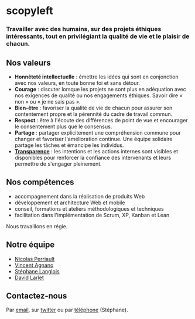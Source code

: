 # scopyleft

### Travailler avec des humains, sur des projets éthiques intéressants, tout en privilégiant la qualité de vie et le plaisir de chacun.

## Nos valeurs

* **Honnêteté intellectuelle** : émettre les idées qui sont en conjonction avec nos valeurs, en toute bonne foi et sans détour.
* **Courage** : discuter lorsque les projets ne sont plus en adéquation avec nos exigences de qualité ou nos engagements éthiques. Savoir dire « non » ou « je ne sais pas ».
* **Bien-être** : favoriser la qualité de vie de chacun pour assurer son contentement propre et la pérennité du cadre de travail commun.
* **Respect** : être à l'écoute des différences de point de vue et encourager le consentement plus que le consensus.
* **Partage** : partager explicitement une compréhension commune pour changer et favoriser l'amélioration continue. Une équipe solidaire partage les tâches et émancipe les individus.
* **[Transparence](https://github.com/scopyleft)** : les intentions et les actions internes sont visibles et disponibles pour renforcer la confiance des intervenants et leurs permettre de s'engager pleinement.

## Nos compétences

* accompagnement dans la réalisation de produits Web
* développement et architecture Web et mobile
* conseil, formations et ateliers méthodologiques et techniques
* facilitation dans l'implémentation de Scrum, XP, Kanban et Lean

Nous travaillons en régie.

## Notre équipe

* [Nicolas Perriault](https://nicolas.perriault.net/)
* [Vincent Agnano](http://vinyll.github.com/)
* [Stéphane Langlois](m&#x61;ilto:stephane.langlois%40scopyleft&#46;fr)
* [David Larlet](https://larlet.fr/david/)

## Contactez-nous

Par [email](m&#x61;ilto:bonjour%40scopyleft&#46;fr), sur [twitter](https://twitter.com/scopyleft) ou par [téléphone](tel:+33611782563) (Stéphane).
